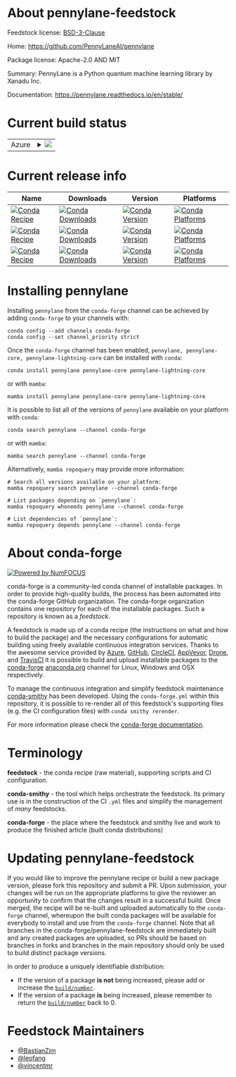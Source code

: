 About pennylane-feedstock
=========================

Feedstock license: [BSD-3-Clause](https://github.com/conda-forge/pennylane-feedstock/blob/main/LICENSE.txt)

Home: https://github.com/PennyLaneAI/pennylane

Package license: Apache-2.0 AND MIT

Summary: PennyLane is a Python quantum machine learning library by Xanadu Inc.

Documentation: https://pennylane.readthedocs.io/en/stable/

Current build status
====================


<table>
    
  <tr>
    <td>Azure</td>
    <td>
      <details>
        <summary>
          <a href="https://dev.azure.com/conda-forge/feedstock-builds/_build/latest?definitionId=14636&branchName=main">
            <img src="https://dev.azure.com/conda-forge/feedstock-builds/_apis/build/status/pennylane-feedstock?branchName=main">
          </a>
        </summary>
        <table>
          <thead><tr><th>Variant</th><th>Status</th></tr></thead>
          <tbody><tr>
              <td>linux_64_numpy1.22python3.10.____cpython</td>
              <td>
                <a href="https://dev.azure.com/conda-forge/feedstock-builds/_build/latest?definitionId=14636&branchName=main">
                  <img src="https://dev.azure.com/conda-forge/feedstock-builds/_apis/build/status/pennylane-feedstock?branchName=main&jobName=linux&configuration=linux%20linux_64_numpy1.22python3.10.____cpython" alt="variant">
                </a>
              </td>
            </tr><tr>
              <td>linux_64_numpy1.22python3.8.____cpython</td>
              <td>
                <a href="https://dev.azure.com/conda-forge/feedstock-builds/_build/latest?definitionId=14636&branchName=main">
                  <img src="https://dev.azure.com/conda-forge/feedstock-builds/_apis/build/status/pennylane-feedstock?branchName=main&jobName=linux&configuration=linux%20linux_64_numpy1.22python3.8.____cpython" alt="variant">
                </a>
              </td>
            </tr><tr>
              <td>linux_64_numpy1.22python3.9.____73_pypy</td>
              <td>
                <a href="https://dev.azure.com/conda-forge/feedstock-builds/_build/latest?definitionId=14636&branchName=main">
                  <img src="https://dev.azure.com/conda-forge/feedstock-builds/_apis/build/status/pennylane-feedstock?branchName=main&jobName=linux&configuration=linux%20linux_64_numpy1.22python3.9.____73_pypy" alt="variant">
                </a>
              </td>
            </tr><tr>
              <td>linux_64_numpy1.22python3.9.____cpython</td>
              <td>
                <a href="https://dev.azure.com/conda-forge/feedstock-builds/_build/latest?definitionId=14636&branchName=main">
                  <img src="https://dev.azure.com/conda-forge/feedstock-builds/_apis/build/status/pennylane-feedstock?branchName=main&jobName=linux&configuration=linux%20linux_64_numpy1.22python3.9.____cpython" alt="variant">
                </a>
              </td>
            </tr><tr>
              <td>linux_64_numpy1.23python3.11.____cpython</td>
              <td>
                <a href="https://dev.azure.com/conda-forge/feedstock-builds/_build/latest?definitionId=14636&branchName=main">
                  <img src="https://dev.azure.com/conda-forge/feedstock-builds/_apis/build/status/pennylane-feedstock?branchName=main&jobName=linux&configuration=linux%20linux_64_numpy1.23python3.11.____cpython" alt="variant">
                </a>
              </td>
            </tr><tr>
              <td>linux_64_numpy1.26python3.12.____cpython</td>
              <td>
                <a href="https://dev.azure.com/conda-forge/feedstock-builds/_build/latest?definitionId=14636&branchName=main">
                  <img src="https://dev.azure.com/conda-forge/feedstock-builds/_apis/build/status/pennylane-feedstock?branchName=main&jobName=linux&configuration=linux%20linux_64_numpy1.26python3.12.____cpython" alt="variant">
                </a>
              </td>
            </tr><tr>
              <td>linux_aarch64_numpy1.22python3.10.____cpython</td>
              <td>
                <a href="https://dev.azure.com/conda-forge/feedstock-builds/_build/latest?definitionId=14636&branchName=main">
                  <img src="https://dev.azure.com/conda-forge/feedstock-builds/_apis/build/status/pennylane-feedstock?branchName=main&jobName=linux&configuration=linux%20linux_aarch64_numpy1.22python3.10.____cpython" alt="variant">
                </a>
              </td>
            </tr><tr>
              <td>linux_aarch64_numpy1.22python3.12.____cpython</td>
              <td>
                <a href="https://dev.azure.com/conda-forge/feedstock-builds/_build/latest?definitionId=14636&branchName=main">
                  <img src="https://dev.azure.com/conda-forge/feedstock-builds/_apis/build/status/pennylane-feedstock?branchName=main&jobName=linux&configuration=linux%20linux_aarch64_numpy1.22python3.12.____cpython" alt="variant">
                </a>
              </td>
            </tr><tr>
              <td>linux_aarch64_numpy1.22python3.8.____cpython</td>
              <td>
                <a href="https://dev.azure.com/conda-forge/feedstock-builds/_build/latest?definitionId=14636&branchName=main">
                  <img src="https://dev.azure.com/conda-forge/feedstock-builds/_apis/build/status/pennylane-feedstock?branchName=main&jobName=linux&configuration=linux%20linux_aarch64_numpy1.22python3.8.____cpython" alt="variant">
                </a>
              </td>
            </tr><tr>
              <td>linux_aarch64_numpy1.22python3.9.____73_pypy</td>
              <td>
                <a href="https://dev.azure.com/conda-forge/feedstock-builds/_build/latest?definitionId=14636&branchName=main">
                  <img src="https://dev.azure.com/conda-forge/feedstock-builds/_apis/build/status/pennylane-feedstock?branchName=main&jobName=linux&configuration=linux%20linux_aarch64_numpy1.22python3.9.____73_pypy" alt="variant">
                </a>
              </td>
            </tr><tr>
              <td>linux_aarch64_numpy1.23python3.9.____cpython</td>
              <td>
                <a href="https://dev.azure.com/conda-forge/feedstock-builds/_build/latest?definitionId=14636&branchName=main">
                  <img src="https://dev.azure.com/conda-forge/feedstock-builds/_apis/build/status/pennylane-feedstock?branchName=main&jobName=linux&configuration=linux%20linux_aarch64_numpy1.23python3.9.____cpython" alt="variant">
                </a>
              </td>
            </tr><tr>
              <td>linux_aarch64_numpy1.26python3.11.____cpython</td>
              <td>
                <a href="https://dev.azure.com/conda-forge/feedstock-builds/_build/latest?definitionId=14636&branchName=main">
                  <img src="https://dev.azure.com/conda-forge/feedstock-builds/_apis/build/status/pennylane-feedstock?branchName=main&jobName=linux&configuration=linux%20linux_aarch64_numpy1.26python3.11.____cpython" alt="variant">
                </a>
              </td>
            </tr><tr>
              <td>linux_ppc64le_numpy1.22python3.10.____cpython</td>
              <td>
                <a href="https://dev.azure.com/conda-forge/feedstock-builds/_build/latest?definitionId=14636&branchName=main">
                  <img src="https://dev.azure.com/conda-forge/feedstock-builds/_apis/build/status/pennylane-feedstock?branchName=main&jobName=linux&configuration=linux%20linux_ppc64le_numpy1.22python3.10.____cpython" alt="variant">
                </a>
              </td>
            </tr><tr>
              <td>linux_ppc64le_numpy1.22python3.8.____cpython</td>
              <td>
                <a href="https://dev.azure.com/conda-forge/feedstock-builds/_build/latest?definitionId=14636&branchName=main">
                  <img src="https://dev.azure.com/conda-forge/feedstock-builds/_apis/build/status/pennylane-feedstock?branchName=main&jobName=linux&configuration=linux%20linux_ppc64le_numpy1.22python3.8.____cpython" alt="variant">
                </a>
              </td>
            </tr><tr>
              <td>linux_ppc64le_numpy1.22python3.9.____73_pypy</td>
              <td>
                <a href="https://dev.azure.com/conda-forge/feedstock-builds/_build/latest?definitionId=14636&branchName=main">
                  <img src="https://dev.azure.com/conda-forge/feedstock-builds/_apis/build/status/pennylane-feedstock?branchName=main&jobName=linux&configuration=linux%20linux_ppc64le_numpy1.22python3.9.____73_pypy" alt="variant">
                </a>
              </td>
            </tr><tr>
              <td>linux_ppc64le_numpy1.22python3.9.____cpython</td>
              <td>
                <a href="https://dev.azure.com/conda-forge/feedstock-builds/_build/latest?definitionId=14636&branchName=main">
                  <img src="https://dev.azure.com/conda-forge/feedstock-builds/_apis/build/status/pennylane-feedstock?branchName=main&jobName=linux&configuration=linux%20linux_ppc64le_numpy1.22python3.9.____cpython" alt="variant">
                </a>
              </td>
            </tr><tr>
              <td>linux_ppc64le_numpy1.23python3.11.____cpython</td>
              <td>
                <a href="https://dev.azure.com/conda-forge/feedstock-builds/_build/latest?definitionId=14636&branchName=main">
                  <img src="https://dev.azure.com/conda-forge/feedstock-builds/_apis/build/status/pennylane-feedstock?branchName=main&jobName=linux&configuration=linux%20linux_ppc64le_numpy1.23python3.11.____cpython" alt="variant">
                </a>
              </td>
            </tr><tr>
              <td>linux_ppc64le_numpy1.26python3.12.____cpython</td>
              <td>
                <a href="https://dev.azure.com/conda-forge/feedstock-builds/_build/latest?definitionId=14636&branchName=main">
                  <img src="https://dev.azure.com/conda-forge/feedstock-builds/_apis/build/status/pennylane-feedstock?branchName=main&jobName=linux&configuration=linux%20linux_ppc64le_numpy1.26python3.12.____cpython" alt="variant">
                </a>
              </td>
            </tr><tr>
              <td>osx_64_numpy1.22python3.10.____cpython</td>
              <td>
                <a href="https://dev.azure.com/conda-forge/feedstock-builds/_build/latest?definitionId=14636&branchName=main">
                  <img src="https://dev.azure.com/conda-forge/feedstock-builds/_apis/build/status/pennylane-feedstock?branchName=main&jobName=osx&configuration=osx%20osx_64_numpy1.22python3.10.____cpython" alt="variant">
                </a>
              </td>
            </tr><tr>
              <td>osx_64_numpy1.22python3.12.____cpython</td>
              <td>
                <a href="https://dev.azure.com/conda-forge/feedstock-builds/_build/latest?definitionId=14636&branchName=main">
                  <img src="https://dev.azure.com/conda-forge/feedstock-builds/_apis/build/status/pennylane-feedstock?branchName=main&jobName=osx&configuration=osx%20osx_64_numpy1.22python3.12.____cpython" alt="variant">
                </a>
              </td>
            </tr><tr>
              <td>osx_64_numpy1.22python3.8.____cpython</td>
              <td>
                <a href="https://dev.azure.com/conda-forge/feedstock-builds/_build/latest?definitionId=14636&branchName=main">
                  <img src="https://dev.azure.com/conda-forge/feedstock-builds/_apis/build/status/pennylane-feedstock?branchName=main&jobName=osx&configuration=osx%20osx_64_numpy1.22python3.8.____cpython" alt="variant">
                </a>
              </td>
            </tr><tr>
              <td>osx_64_numpy1.22python3.9.____73_pypy</td>
              <td>
                <a href="https://dev.azure.com/conda-forge/feedstock-builds/_build/latest?definitionId=14636&branchName=main">
                  <img src="https://dev.azure.com/conda-forge/feedstock-builds/_apis/build/status/pennylane-feedstock?branchName=main&jobName=osx&configuration=osx%20osx_64_numpy1.22python3.9.____73_pypy" alt="variant">
                </a>
              </td>
            </tr><tr>
              <td>osx_64_numpy1.23python3.9.____cpython</td>
              <td>
                <a href="https://dev.azure.com/conda-forge/feedstock-builds/_build/latest?definitionId=14636&branchName=main">
                  <img src="https://dev.azure.com/conda-forge/feedstock-builds/_apis/build/status/pennylane-feedstock?branchName=main&jobName=osx&configuration=osx%20osx_64_numpy1.23python3.9.____cpython" alt="variant">
                </a>
              </td>
            </tr><tr>
              <td>osx_64_numpy1.26python3.11.____cpython</td>
              <td>
                <a href="https://dev.azure.com/conda-forge/feedstock-builds/_build/latest?definitionId=14636&branchName=main">
                  <img src="https://dev.azure.com/conda-forge/feedstock-builds/_apis/build/status/pennylane-feedstock?branchName=main&jobName=osx&configuration=osx%20osx_64_numpy1.26python3.11.____cpython" alt="variant">
                </a>
              </td>
            </tr><tr>
              <td>osx_arm64_numpy1.22python3.10.____cpython</td>
              <td>
                <a href="https://dev.azure.com/conda-forge/feedstock-builds/_build/latest?definitionId=14636&branchName=main">
                  <img src="https://dev.azure.com/conda-forge/feedstock-builds/_apis/build/status/pennylane-feedstock?branchName=main&jobName=osx&configuration=osx%20osx_arm64_numpy1.22python3.10.____cpython" alt="variant">
                </a>
              </td>
            </tr><tr>
              <td>osx_arm64_numpy1.22python3.8.____cpython</td>
              <td>
                <a href="https://dev.azure.com/conda-forge/feedstock-builds/_build/latest?definitionId=14636&branchName=main">
                  <img src="https://dev.azure.com/conda-forge/feedstock-builds/_apis/build/status/pennylane-feedstock?branchName=main&jobName=osx&configuration=osx%20osx_arm64_numpy1.22python3.8.____cpython" alt="variant">
                </a>
              </td>
            </tr><tr>
              <td>osx_arm64_numpy1.22python3.9.____cpython</td>
              <td>
                <a href="https://dev.azure.com/conda-forge/feedstock-builds/_build/latest?definitionId=14636&branchName=main">
                  <img src="https://dev.azure.com/conda-forge/feedstock-builds/_apis/build/status/pennylane-feedstock?branchName=main&jobName=osx&configuration=osx%20osx_arm64_numpy1.22python3.9.____cpython" alt="variant">
                </a>
              </td>
            </tr><tr>
              <td>osx_arm64_numpy1.23python3.11.____cpython</td>
              <td>
                <a href="https://dev.azure.com/conda-forge/feedstock-builds/_build/latest?definitionId=14636&branchName=main">
                  <img src="https://dev.azure.com/conda-forge/feedstock-builds/_apis/build/status/pennylane-feedstock?branchName=main&jobName=osx&configuration=osx%20osx_arm64_numpy1.23python3.11.____cpython" alt="variant">
                </a>
              </td>
            </tr><tr>
              <td>osx_arm64_numpy1.26python3.12.____cpython</td>
              <td>
                <a href="https://dev.azure.com/conda-forge/feedstock-builds/_build/latest?definitionId=14636&branchName=main">
                  <img src="https://dev.azure.com/conda-forge/feedstock-builds/_apis/build/status/pennylane-feedstock?branchName=main&jobName=osx&configuration=osx%20osx_arm64_numpy1.26python3.12.____cpython" alt="variant">
                </a>
              </td>
            </tr>
          </tbody>
        </table>
      </details>
    </td>
  </tr>
</table>

Current release info
====================

| Name | Downloads | Version | Platforms |
| --- | --- | --- | --- |
| [![Conda Recipe](https://img.shields.io/badge/recipe-pennylane-green.svg)](https://anaconda.org/conda-forge/pennylane) | [![Conda Downloads](https://img.shields.io/conda/dn/conda-forge/pennylane.svg)](https://anaconda.org/conda-forge/pennylane) | [![Conda Version](https://img.shields.io/conda/vn/conda-forge/pennylane.svg)](https://anaconda.org/conda-forge/pennylane) | [![Conda Platforms](https://img.shields.io/conda/pn/conda-forge/pennylane.svg)](https://anaconda.org/conda-forge/pennylane) |
| [![Conda Recipe](https://img.shields.io/badge/recipe-pennylane--core-green.svg)](https://anaconda.org/conda-forge/pennylane-core) | [![Conda Downloads](https://img.shields.io/conda/dn/conda-forge/pennylane-core.svg)](https://anaconda.org/conda-forge/pennylane-core) | [![Conda Version](https://img.shields.io/conda/vn/conda-forge/pennylane-core.svg)](https://anaconda.org/conda-forge/pennylane-core) | [![Conda Platforms](https://img.shields.io/conda/pn/conda-forge/pennylane-core.svg)](https://anaconda.org/conda-forge/pennylane-core) |
| [![Conda Recipe](https://img.shields.io/badge/recipe-pennylane--lightning--core-green.svg)](https://anaconda.org/conda-forge/pennylane-lightning-core) | [![Conda Downloads](https://img.shields.io/conda/dn/conda-forge/pennylane-lightning-core.svg)](https://anaconda.org/conda-forge/pennylane-lightning-core) | [![Conda Version](https://img.shields.io/conda/vn/conda-forge/pennylane-lightning-core.svg)](https://anaconda.org/conda-forge/pennylane-lightning-core) | [![Conda Platforms](https://img.shields.io/conda/pn/conda-forge/pennylane-lightning-core.svg)](https://anaconda.org/conda-forge/pennylane-lightning-core) |

Installing pennylane
====================

Installing `pennylane` from the `conda-forge` channel can be achieved by adding `conda-forge` to your channels with:

```
conda config --add channels conda-forge
conda config --set channel_priority strict
```

Once the `conda-forge` channel has been enabled, `pennylane, pennylane-core, pennylane-lightning-core` can be installed with `conda`:

```
conda install pennylane pennylane-core pennylane-lightning-core
```

or with `mamba`:

```
mamba install pennylane pennylane-core pennylane-lightning-core
```

It is possible to list all of the versions of `pennylane` available on your platform with `conda`:

```
conda search pennylane --channel conda-forge
```

or with `mamba`:

```
mamba search pennylane --channel conda-forge
```

Alternatively, `mamba repoquery` may provide more information:

```
# Search all versions available on your platform:
mamba repoquery search pennylane --channel conda-forge

# List packages depending on `pennylane`:
mamba repoquery whoneeds pennylane --channel conda-forge

# List dependencies of `pennylane`:
mamba repoquery depends pennylane --channel conda-forge
```


About conda-forge
=================

[![Powered by
NumFOCUS](https://img.shields.io/badge/powered%20by-NumFOCUS-orange.svg?style=flat&colorA=E1523D&colorB=007D8A)](https://numfocus.org)

conda-forge is a community-led conda channel of installable packages.
In order to provide high-quality builds, the process has been automated into the
conda-forge GitHub organization. The conda-forge organization contains one repository
for each of the installable packages. Such a repository is known as a *feedstock*.

A feedstock is made up of a conda recipe (the instructions on what and how to build
the package) and the necessary configurations for automatic building using freely
available continuous integration services. Thanks to the awesome service provided by
[Azure](https://azure.microsoft.com/en-us/services/devops/), [GitHub](https://github.com/),
[CircleCI](https://circleci.com/), [AppVeyor](https://www.appveyor.com/),
[Drone](https://cloud.drone.io/welcome), and [TravisCI](https://travis-ci.com/)
it is possible to build and upload installable packages to the
[conda-forge](https://anaconda.org/conda-forge) [anaconda.org](https://anaconda.org/)
channel for Linux, Windows and OSX respectively.

To manage the continuous integration and simplify feedstock maintenance
[conda-smithy](https://github.com/conda-forge/conda-smithy) has been developed.
Using the ``conda-forge.yml`` within this repository, it is possible to re-render all of
this feedstock's supporting files (e.g. the CI configuration files) with ``conda smithy rerender``.

For more information please check the [conda-forge documentation](https://conda-forge.org/docs/).

Terminology
===========

**feedstock** - the conda recipe (raw material), supporting scripts and CI configuration.

**conda-smithy** - the tool which helps orchestrate the feedstock.
                   Its primary use is in the construction of the CI ``.yml`` files
                   and simplify the management of *many* feedstocks.

**conda-forge** - the place where the feedstock and smithy live and work to
                  produce the finished article (built conda distributions)


Updating pennylane-feedstock
============================

If you would like to improve the pennylane recipe or build a new
package version, please fork this repository and submit a PR. Upon submission,
your changes will be run on the appropriate platforms to give the reviewer an
opportunity to confirm that the changes result in a successful build. Once
merged, the recipe will be re-built and uploaded automatically to the
`conda-forge` channel, whereupon the built conda packages will be available for
everybody to install and use from the `conda-forge` channel.
Note that all branches in the conda-forge/pennylane-feedstock are
immediately built and any created packages are uploaded, so PRs should be based
on branches in forks and branches in the main repository should only be used to
build distinct package versions.

In order to produce a uniquely identifiable distribution:
 * If the version of a package **is not** being increased, please add or increase
   the [``build/number``](https://docs.conda.io/projects/conda-build/en/latest/resources/define-metadata.html#build-number-and-string).
 * If the version of a package **is** being increased, please remember to return
   the [``build/number``](https://docs.conda.io/projects/conda-build/en/latest/resources/define-metadata.html#build-number-and-string)
   back to 0.

Feedstock Maintainers
=====================

* [@BastianZim](https://github.com/BastianZim/)
* [@leofang](https://github.com/leofang/)
* [@vincentmr](https://github.com/vincentmr/)

